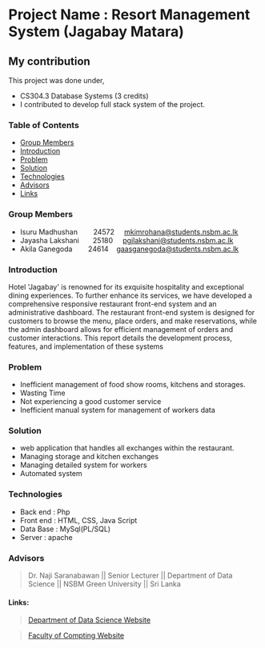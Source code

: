 
# Project Name : Resort Management System (Jagabay Matara)

## My contribution

This project was done under,

* CS304.3 Database Systems (3 credits)
* I contributed to develop full stack system of the project.

### Table of Contents

* [Group Members](#group-members)
* [Introduction](#introduction)
* [Problem](#problem)
* [Solution](#solution)
* [Technologies](#Technologies)
* [Advisors](#advisors)
* [Links](#links)

### Group Members 
  * Isuru Madhushan &nbsp;&nbsp;&nbsp;&nbsp;&nbsp;&nbsp; 24572 &nbsp;&nbsp;&nbsp; mkimrohana@students.nsbm.ac.lk
  * Jayasha Lakshani &nbsp;&nbsp;&nbsp;&nbsp;&nbsp;&nbsp;25180  &nbsp;&nbsp;&nbsp;&nbsp;pgjlakshani@students.nsbm.ac.lk
  * Akila Ganegoda &nbsp;&nbsp;&nbsp;&nbsp;&nbsp;&nbsp;  24614 &nbsp;&nbsp;&nbsp;gaasganegoda@students.nsbm.ac.lk

### Introduction

Hotel 'Jagabay' is renowned for its exquisite hospitality and exceptional dining experiences. 
To further enhance its services, we have developed a comprehensive responsive 
restaurant front-end system and an administrative dashboard. 
The restaurant front-end system is designed for customers to browse the menu, place 
orders, and make reservations, while the admin dashboard allows for efficient 
management of orders and customer interactions. This report details the development 
process, features, and implementation of these systems

### Problem
* Inefficient management of food show rooms, kitchens and storages.
* Wasting Time
* Not experiencing a good customer service
* Inefficient manual system for management of workers data

### Solution
* web application that handles all exchanges within the restaurant.
* Managing storage and kitchen exchanges
* Managing detailed system for workers 
* Automated  system


### Technologies
* Back end : Php
* Front end : HTML, CSS, Java Script 
* Data Base : MySql(PL/SQL)
* Server : apache

### Advisors

>Dr. Naji Saranabawan  ||  Senior Lecturer  ||   Department of Data Science  ||   NSBM Green University  ||  Sri Lanka



#### Links:
> [Department of Data Science Website](https://www.nsbm.ac.lk/department-of-data-science/) 

> [Faculty of Compting Website](https://www.nsbm.ac.lk/faculty-of-computing/) 






